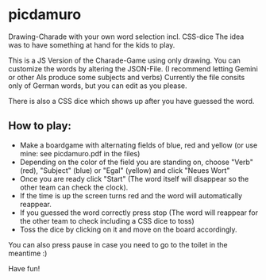 # picdamuro
Drawing-Charade with your own word selection incl. CSS-dice
The idea was to have something at hand for the kids to play.

This is a JS Version of the Charade-Game using only drawing.
You can customize the words by altering the JSON-File. (I recommend letting Gemini or other AIs produce some subjects and verbs)
Currently the file consits only of German words, but you can edit as you please.

There is also a CSS dice which shows up after you have guessed the word.

## How to play:
* Make a boardgame with alternating fields of blue, red and yellow (or use mine: see picdamuro.pdf in the files)
* Depending on the color of the field you are standing on, choose "Verb" (red), "Subject" (blue) or "Egal" (yellow) and click "Neues Wort"
* Once you are ready click "Start" (The word itself will disappear so the other team can check the clock).
* If the time is up the screen turns red and the word will automatically reappear.
* If you guessed the word correctly press stop (The word will reappear for the other team to check including a CSS dice to toss)
* Toss the dice by clicking on it and move on the board accordingly.

You can also press pause in case you need to go to the toilet in the meantime :)

Have fun!
